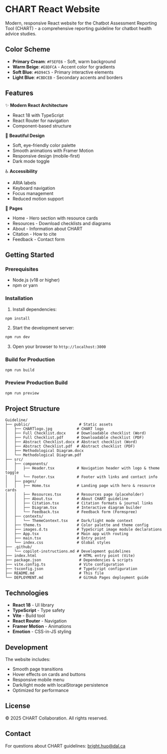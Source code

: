 # CHART React Website

Modern, responsive React website for the Chatbot Assessment Reporting Tool (CHART) - a comprehensive reporting guideline for chatbot health advice studies.

## Color Scheme

- **Primary Cream**: `#F5EFE6` - Soft, warm background
- **Warm Beige**: `#E8DFCA` - Accent color for gradients
- **Soft Blue**: `#6D94C5` - Primary interactive elements
- **Light Blue**: `#CBDCEB` - Secondary accents and borders

## Features

✨ **Modern React Architecture**
- React 18 with TypeScript
- React Router for navigation
- Component-based structure

🎨 **Beautiful Design**
- Soft, eye-friendly color palette
- Smooth animations with Framer Motion
- Responsive design (mobile-first)
- Dark mode toggle

♿ **Accessibility**
- ARIA labels
- Keyboard navigation
- Focus management
- Reduced motion support

📱 **Pages**
- Home - Hero section with resource cards
- Resources - Download checklists and diagrams
- About - Information about CHART
- Citation - How to cite
- Feedback - Contact form

## Getting Started

### Prerequisites

- Node.js (v18 or higher)
- npm or yarn

### Installation

1. Install dependencies:
```bash
npm install
```

2. Start the development server:
```bash
npm run dev
```

3. Open your browser to `http://localhost:3000`

### Build for Production

```bash
npm run build
```

### Preview Production Build

```bash
npm run preview
```

## Project Structure

```
Guideline/
├── public/                      # Static assets
│   ├── CHARTlogo.jpg           # CHART logo
│   ├── Full Checklist.docx     # Downloadable checklist (Word)
│   ├── Full Checklist.pdf      # Downloadable checklist (PDF)
│   ├── Abstract Checklist.docx # Abstract checklist (Word)
│   ├── Abstract Checklist.pdf  # Abstract checklist (PDF)
│   ├── Methodological Diagram.docx
│   └── Methodological Diagram.pdf
├── src/
│   ├── components/
│   │   ├── Header.tsx          # Navigation header with logo & theme toggle
│   │   └── Footer.tsx          # Footer with links and contact info
│   ├── pages/
│   │   ├── Home.tsx            # Landing page with hero & resource cards
│   │   ├── Resources.tsx       # Resources page (placeholder)
│   │   ├── About.tsx           # About CHART guideline
│   │   ├── Citation.tsx        # Citation formats & journal links
│   │   ├── Diagram.tsx         # Interactive diagram builder
│   │   └── Feedback.tsx        # Feedback form (Formspree)
│   ├── contexts/
│   │   └── ThemeContext.tsx    # Dark/light mode context
│   ├── theme.ts                # Color palette and theme config
│   ├── images.d.ts             # TypeScript image module declarations
│   ├── App.tsx                 # Main app with routing
│   ├── main.tsx                # Entry point
│   └── index.css               # Global styles
├── .github/
│   └── copilot-instructions.md # Development guidelines
├── index.html                   # HTML entry point (Vite)
├── package.json                 # Dependencies & scripts
├── vite.config.ts               # Vite configuration
├── tsconfig.json                # TypeScript configuration
├── README.md                    # This file
└── DEPLOYMENT.md                # GitHub Pages deployment guide
```

## Technologies

- **React 18** - UI library
- **TypeScript** - Type safety
- **Vite** - Build tool
- **React Router** - Navigation
- **Framer Motion** - Animations
- **Emotion** - CSS-in-JS styling

## Development

The website includes:
- Smooth page transitions
- Hover effects on cards and buttons
- Responsive mobile menu
- Dark/light mode with localStorage persistence
- Optimized for performance

## License

© 2025 CHART Collaboration. All rights reserved.

## Contact

For questions about CHART guidelines: bright.huo@dal.ca
